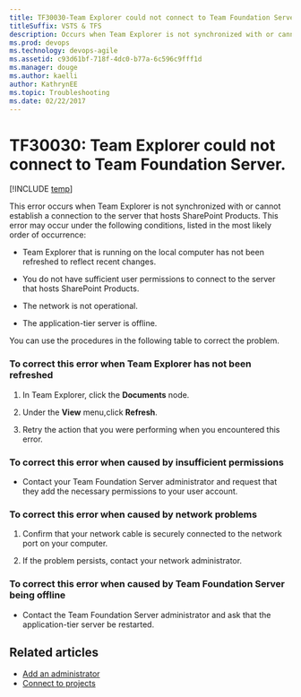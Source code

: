 ```yaml
---
title: TF30030-Team Explorer could not connect to Team Foundation Server  titleSuffix: VSTS & TFS
description: Occurs when Team Explorer is not synchronized with or cannot establish a connection to the server that hosts SharePoint Products.
ms.prod: devops
ms.technology: devops-agile
ms.assetid: c93d61bf-718f-4dc0-b77a-6c596c9fff1d
ms.manager: douge
ms.author: kaelliauthor: KathrynEE
ms.topic: Troubleshooting
ms.date: 02/22/2017
---
```


# TF30030: Team Explorer could not connect to Team Foundation Server.

[!INCLUDE [temp](../../../_shared/dev15-version-header.md)]

This error occurs when Team Explorer is not synchronized with or cannot establish a connection to the server that hosts SharePoint Products. This error may occur under the following conditions, listed in the most likely order of occurrence:  
  
-   Team Explorer that is running on the local computer has not been refreshed to reflect recent changes.  
  
-   You do not have sufficient user permissions to connect to the server that hosts SharePoint Products.  
  
-   The network is not operational.  
  
-   The application-tier server is offline.  
  
 You can use the procedures in the following table to correct the problem.  
  
### To correct this error when Team Explorer has not been refreshed  
  
1.  In Team Explorer, click the **Documents** node.  
  
2.  Under the **View** menu,click **Refresh**.  
  
3.  Retry the action that you were performing when you encountered this error.  
  
### To correct this error when caused by insufficient permissions  
  
-   Contact your Team Foundation Server administrator and request that they add the necessary permissions to your user account.  
  
### To correct this error when caused by network problems  
  
1.  Confirm that your network cable is securely connected to the network port on your computer.  
  
2.  If the problem persists, contact your network administrator.  
  
### To correct this error when caused by Team Foundation Server being offline  
  
-   Contact the Team Foundation Server administrator and ask that the application-tier server be restarted.  
  
## Related articles
-  [Add an administrator](../../../../organizations/security/set-project-collection-level-permissions.md)   
-  [Connect to projects](../../../../organizations/projects/connect-to-projects.md)